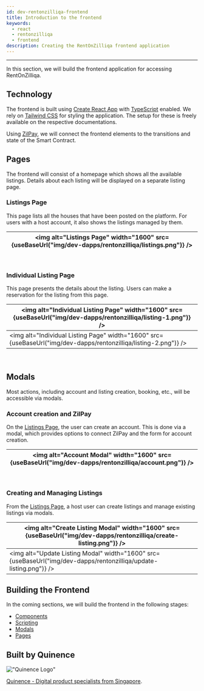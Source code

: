 ```yaml
---
id: dev-rentonzilliqa-frontend
title: Introduction to the frontend
keywords:
  - react
  - rentonzilliqa
  - frontend
description: Creating the RentOnZilliqa frontend application
---
```


---

In this section, we will build the frontend application for accessing
RentOnZilliqa.

## Technology

The frontend is built using
[Create React App](https://github.com/facebook/create-react-app) with
[TypeScript](https://www.typescriptlang.org) enabled. We rely on
[Tailwind CSS](https://tailwindcss.com) for styling the application. The setup
for these is freely available on the respective documentations.

Using [ZilPay](https://zilpay.io), we will connect the frontend elements to the
transitions and state of the Smart Contract.

## Pages

The frontend will consist of a homepage which shows all the available listings.
Details about each listing will be displayed on a separate listing page.

### Listings Page

This page lists all the houses that have been posted on the platform. For users
with a host account, it also shows the listings managed by them.

| <img alt="Listings Page" width="1600" src={useBaseUrl("img/dev-dapps/rentonzilliqa/listings.png")} /> |
| ----------------------------------------------------------------------------------------------------- |

<br />

### Individual Listing Page

This page presents the details about the listing. Users can make a reservation
for the listing from this page.

| <img alt="Individual Listing Page" width="1600" src={useBaseUrl("img/dev-dapps/rentonzilliqa/listing-1.png")} /> |
| ---------------------------------------------------------------------------------------------------------------- |
| <img alt="Individual Listing Page" width="1600" src={useBaseUrl("img/dev-dapps/rentonzilliqa/listing-2.png")} /> |

<br />

## Modals

Most actions, including account and listing creation, booking, etc., will be
accessible via modals.

### Account creation and ZilPay

On the [Listings Page](#listings-page), the user can create an account. This is
done via a modal, which provides options to connect ZilPay and the form for
account creation.

| <img alt="Account Modal" width="1600" src={useBaseUrl("img/dev-dapps/rentonzilliqa/account.png")} /> |
| ---------------------------------------------------------------------------------------------------- |

<br />

### Creating and Managing Listings

From the [Listings Page](#listings-page), a host user can create listings and
manage existing listings via modals.

| <img alt="Create Listing Modal" width="1600" src={useBaseUrl("img/dev-dapps/rentonzilliqa/create-listing.png")} /> |
| ------------------------------------------------------------------------------------------------------------------ |
| <img alt="Update Listing Modal" width="1600" src={useBaseUrl("img/dev-dapps/rentonzilliqa/update-listing.png")} /> |

## Building the Frontend

In the coming sections, we will build the frontend in the following stages:

- [Components](developers/educational-resources/sample-app-rentonzilliqa/scilla-contract/dev-rentonzilliqa-library)
- [Scripting](dev-rentonzilliqa-scripting.md)
- [Modals](dev-rentonzilliqa-modals.md)
- [Pages](dev-rentonzilliqa-pages.md)

## Built by Quinence

!["Quinence Logo"](/assets/https://quinence.com/favicon-196x196.png)

[Quinence - Digital product specialists from Singapore](https://quinence.com).
